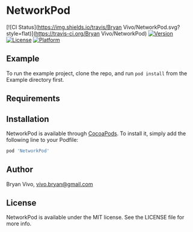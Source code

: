 # NetworkPod

[![CI Status](https://img.shields.io/travis/Bryan Vivo/NetworkPod.svg?style=flat)](https://travis-ci.org/Bryan Vivo/NetworkPod)
[![Version](https://img.shields.io/cocoapods/v/NetworkPod.svg?style=flat)](https://cocoapods.org/pods/NetworkPod)
[![License](https://img.shields.io/cocoapods/l/NetworkPod.svg?style=flat)](https://cocoapods.org/pods/NetworkPod)
[![Platform](https://img.shields.io/cocoapods/p/NetworkPod.svg?style=flat)](https://cocoapods.org/pods/NetworkPod)

## Example

To run the example project, clone the repo, and run `pod install` from the Example directory first.

## Requirements

## Installation

NetworkPod is available through [CocoaPods](https://cocoapods.org). To install
it, simply add the following line to your Podfile:

```ruby
pod 'NetworkPod'
```

## Author

Bryan Vivo, vivo.bryan@gmail.com

## License

NetworkPod is available under the MIT license. See the LICENSE file for more info.
